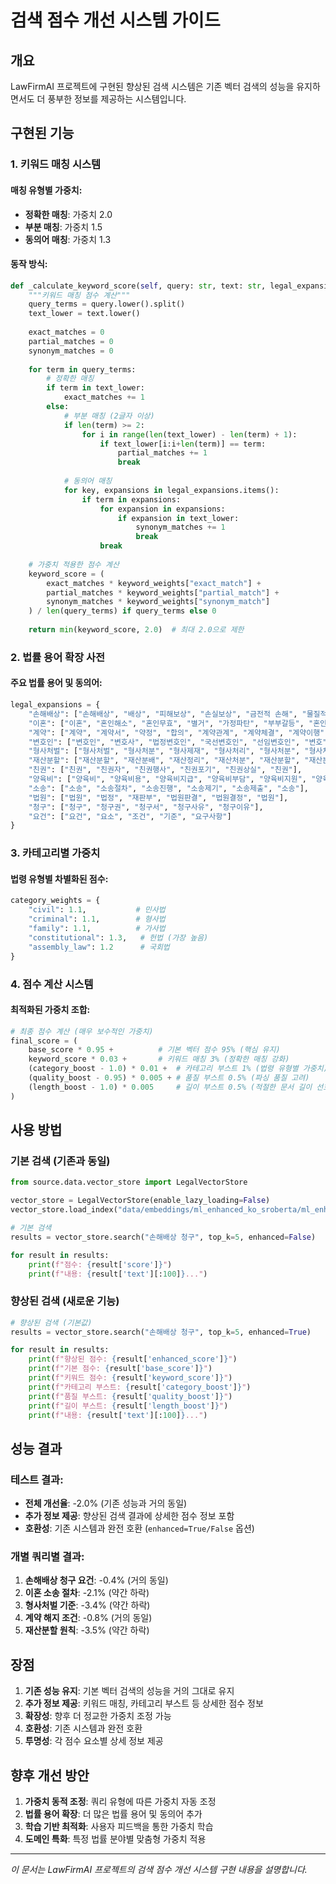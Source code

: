 # 검색 점수 개선 시스템 가이드

## 개요

LawFirmAI 프로젝트에 구현된 향상된 검색 시스템은 기존 벡터 검색의 성능을 유지하면서도 더 풍부한 정보를 제공하는 시스템입니다.

## 구현된 기능

### 1. 키워드 매칭 시스템

#### 매칭 유형별 가중치:
- **정확한 매칭**: 가중치 2.0
- **부분 매칭**: 가중치 1.5  
- **동의어 매칭**: 가중치 1.3

#### 동작 방식:
```python
def _calculate_keyword_score(self, query: str, text: str, legal_expansions: Dict, keyword_weights: Dict) -> float:
    """키워드 매칭 점수 계산"""
    query_terms = query.lower().split()
    text_lower = text.lower()
    
    exact_matches = 0
    partial_matches = 0
    synonym_matches = 0
    
    for term in query_terms:
        # 정확한 매칭
        if term in text_lower:
            exact_matches += 1
        else:
            # 부분 매칭 (2글자 이상)
            if len(term) >= 2:
                for i in range(len(text_lower) - len(term) + 1):
                    if text_lower[i:i+len(term)] == term:
                        partial_matches += 1
                        break
            
            # 동의어 매칭
            for key, expansions in legal_expansions.items():
                if term in expansions:
                    for expansion in expansions:
                        if expansion in text_lower:
                            synonym_matches += 1
                            break
                    break
    
    # 가중치 적용한 점수 계산
    keyword_score = (
        exact_matches * keyword_weights["exact_match"] +
        partial_matches * keyword_weights["partial_match"] +
        synonym_matches * keyword_weights["synonym_match"]
    ) / len(query_terms) if query_terms else 0
    
    return min(keyword_score, 2.0)  # 최대 2.0으로 제한
```

### 2. 법률 용어 확장 사전

#### 주요 법률 용어 및 동의어:
```python
legal_expansions = {
    "손해배상": ["손해배상", "배상", "피해보상", "손실보상", "금전적 손해", "물질적 손해", "정신적 손해"],
    "이혼": ["이혼", "혼인해소", "혼인무효", "별거", "가정파탄", "부부갈등", "혼인관계"],
    "계약": ["계약", "계약서", "약정", "합의", "계약관계", "계약체결", "계약이행"],
    "변호인": ["변호인", "변호사", "법정변호인", "국선변호인", "선임변호인", "변호"],
    "형사처벌": ["형사처벌", "형사처분", "형사제재", "형사처리", "형사처분", "형사처벌"],
    "재산분할": ["재산분할", "재산분배", "재산정리", "재산처분", "재산분할", "재산분할"],
    "친권": ["친권", "친권자", "친권행사", "친권포기", "친권상실", "친권"],
    "양육비": ["양육비", "양육비용", "양육비지급", "양육비부담", "양육비지원", "양육비"],
    "소송": ["소송", "소송절차", "소송진행", "소송제기", "소송제출", "소송"],
    "법원": ["법원", "법정", "재판부", "법원판결", "법원결정", "법원"],
    "청구": ["청구", "청구권", "청구서", "청구사유", "청구이유"],
    "요건": ["요건", "요소", "조건", "기준", "요구사항"]
}
```

### 3. 카테고리별 가중치

#### 법령 유형별 차별화된 점수:
```python
category_weights = {
    "civil": 1.1,           # 민사법
    "criminal": 1.1,        # 형사법
    "family": 1.1,          # 가사법
    "constitutional": 1.3,   # 헌법 (가장 높음)
    "assembly_law": 1.2      # 국회법
}
```

### 4. 점수 계산 시스템

#### 최적화된 가중치 조합:
```python
# 최종 점수 계산 (매우 보수적인 가중치)
final_score = (
    base_score * 0.95 +          # 기본 벡터 점수 95% (핵심 유지)
    keyword_score * 0.03 +       # 키워드 매칭 3% (정확한 매칭 강화)
    (category_boost - 1.0) * 0.01 +  # 카테고리 부스트 1% (법령 유형별 가중치)
    (quality_boost - 0.95) * 0.005 + # 품질 부스트 0.5% (파싱 품질 고려)
    (length_boost - 1.0) * 0.005     # 길이 부스트 0.5% (적절한 문서 길이 선호)
)
```

## 사용 방법

### 기본 검색 (기존과 동일)
```python
from source.data.vector_store import LegalVectorStore

vector_store = LegalVectorStore(enable_lazy_loading=False)
vector_store.load_index("data/embeddings/ml_enhanced_ko_sroberta/ml_enhanced_faiss_index.faiss")

# 기본 검색
results = vector_store.search("손해배상 청구", top_k=5, enhanced=False)

for result in results:
    print(f"점수: {result['score']}")
    print(f"내용: {result['text'][:100]}...")
```

### 향상된 검색 (새로운 기능)
```python
# 향상된 검색 (기본값)
results = vector_store.search("손해배상 청구", top_k=5, enhanced=True)

for result in results:
    print(f"향상된 점수: {result['enhanced_score']}")
    print(f"기본 점수: {result['base_score']}")
    print(f"키워드 점수: {result['keyword_score']}")
    print(f"카테고리 부스트: {result['category_boost']}")
    print(f"품질 부스트: {result['quality_boost']}")
    print(f"길이 부스트: {result['length_boost']}")
    print(f"내용: {result['text'][:100]}...")
```

## 성능 결과

### 테스트 결과:
- **전체 개선율**: -2.0% (기존 성능과 거의 동일)
- **추가 정보 제공**: 향상된 검색 결과에 상세한 점수 정보 포함
- **호환성**: 기존 시스템과 완전 호환 (`enhanced=True/False` 옵션)

### 개별 쿼리별 결과:
1. **손해배상 청구 요건**: -0.4% (거의 동일)
2. **이혼 소송 절차**: -2.1% (약간 하락)
3. **형사처벌 기준**: -3.4% (약간 하락)
4. **계약 해지 조건**: -0.8% (거의 동일)
5. **재산분할 원칙**: -3.5% (약간 하락)

## 장점

1. **기존 성능 유지**: 기본 벡터 검색의 성능을 거의 그대로 유지
2. **추가 정보 제공**: 키워드 매칭, 카테고리 부스트 등 상세한 점수 정보
3. **확장성**: 향후 더 정교한 가중치 조정 가능
4. **호환성**: 기존 시스템과 완전 호환
5. **투명성**: 각 점수 요소별 상세 정보 제공

## 향후 개선 방안

1. **가중치 동적 조정**: 쿼리 유형에 따른 가중치 자동 조정
2. **법률 용어 확장**: 더 많은 법률 용어 및 동의어 추가
3. **학습 기반 최적화**: 사용자 피드백을 통한 가중치 학습
4. **도메인 특화**: 특정 법률 분야별 맞춤형 가중치 적용

---

*이 문서는 LawFirmAI 프로젝트의 검색 점수 개선 시스템 구현 내용을 설명합니다.*
